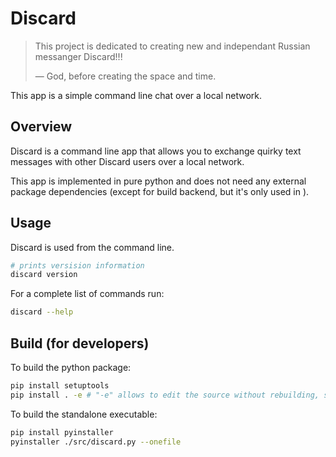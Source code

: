 # Discard

> This project is dedicated to creating new and independant Russian messanger Discard!!!
> 
> — God, before creating the space and time.

This app is a simple command line chat over a local network.

## Overview

Discard is a command line app that allows you to exchange quirky text messages
with other Discard users over a local network.

This app is implemented in pure python and does not need any external package
dependencies (except for build backend, but it's only used in ).

## Usage

Discard is used from the command line. 

```bash
# prints versision information
discard version
```

For a complete list of commands run:

```bash
discard --help
```

## Build (for developers)

To build the python package:
```bash
pip install setuptools
pip install . -e # "-e" allows to edit the source without rebuilding, see pip docs.
```

To build the standalone executable:
```bash
pip install pyinstaller
pyinstaller ./src/discard.py --onefile
```
